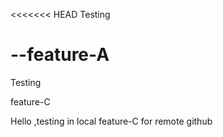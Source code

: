 <<<<<<< HEAD
Testing 

--feature-A
=======
Testing


feature-C 


Hello ,testing in local feature-C for remote github
